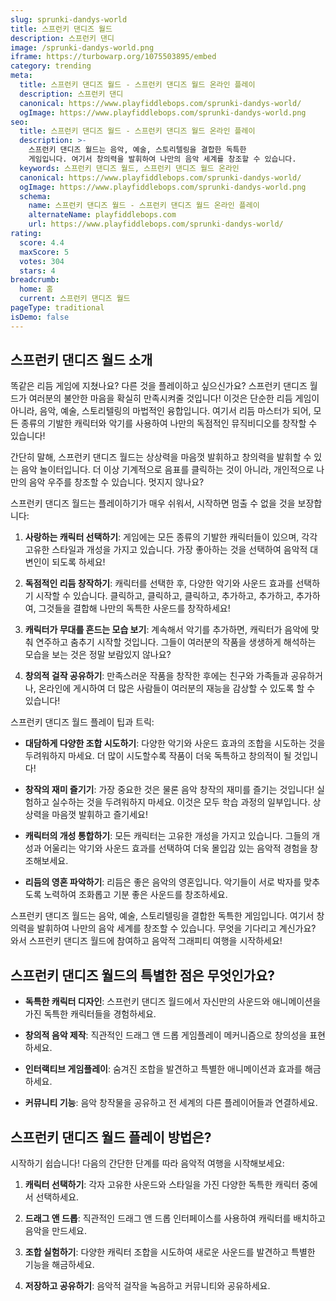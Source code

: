 ```yaml
---
slug: sprunki-dandys-world
title: 스프런키 댄디즈 월드
description: 스프런키 댄디
image: /sprunki-dandys-world.png
iframe: https://turbowarp.org/1075503895/embed
category: trending
meta:
  title: 스프런키 댄디즈 월드 - 스프런키 댄디즈 월드 온라인 플레이
  description: 스프런키 댄디
  canonical: https://www.playfiddlebops.com/sprunki-dandys-world/
  ogImage: https://www.playfiddlebops.com/sprunki-dandys-world.png
seo:
  title: 스프런키 댄디즈 월드 - 스프런키 댄디즈 월드 온라인 플레이
  description: >-
    스프런키 댄디즈 월드는 음악, 예술, 스토리텔링을 결합한 독특한 
    게임입니다. 여기서 창의력을 발휘하여 나만의 음악 세계를 창조할 수 있습니다.
  keywords: 스프런키 댄디즈 월드, 스프런키 댄디즈 월드 온라인
  canonical: https://www.playfiddlebops.com/sprunki-dandys-world/
  ogImage: https://www.playfiddlebops.com/sprunki-dandys-world.png
  schema:
    name: 스프런키 댄디즈 월드 - 스프런키 댄디즈 월드 온라인 플레이
    alternateName: playfiddlebops.com
    url: https://www.playfiddlebops.com/sprunki-dandys-world/
rating:
  score: 4.4
  maxScore: 5
  votes: 304
  stars: 4
breadcrumb:
  home: 홈
  current: 스프런키 댄디즈 월드
pageType: traditional
isDemo: false
---
```


## 스프런키 댄디즈 월드 소개

똑같은 리듬 게임에 지쳤나요? 다른 것을 플레이하고 싶으신가요? 스프런키 댄디즈 월드가 여러분의 불안한 마음을 확실히 만족시켜줄 것입니다! 이것은 단순한 리듬 게임이 아니라, 음악, 예술, 스토리텔링의 마법적인 융합입니다. 여기서 리듬 마스터가 되어, 모든 종류의 기발한 캐릭터와 악기를 사용하여 나만의 독점적인 뮤직비디오를 창작할 수 있습니다!

간단히 말해, 스프런키 댄디즈 월드는 상상력을 마음껏 발휘하고 창의력을 발휘할 수 있는 음악 놀이터입니다. 더 이상 기계적으로 음표를 클릭하는 것이 아니라, 개인적으로 나만의 음악 우주를 창조할 수 있습니다. 멋지지 않나요?

스프런키 댄디즈 월드는 플레이하기가 매우 쉬워서, 시작하면 멈출 수 없을 것을 보장합니다:

1. **사랑하는 캐릭터 선택하기**: 게임에는 모든 종류의 기발한 캐릭터들이 있으며, 각각 고유한 스타일과 개성을 가지고 있습니다. 가장 좋아하는 것을 선택하여 음악적 대변인이 되도록 하세요!

1. **독점적인 리듬 창작하기**: 캐릭터를 선택한 후, 다양한 악기와 사운드 효과를 선택하기 시작할 수 있습니다. 클릭하고, 클릭하고, 클릭하고, 추가하고, 추가하고, 추가하여, 그것들을 결합해 나만의 독특한 사운드를 창작하세요!

1. **캐릭터가 무대를 흔드는 모습 보기**: 계속해서 악기를 추가하면, 캐릭터가 음악에 맞춰 연주하고 춤추기 시작할 것입니다. 그들이 여러분의 작품을 생생하게 해석하는 모습을 보는 것은 정말 보람있지 않나요?

1. **창의적 걸작 공유하기**: 만족스러운 작품을 창작한 후에는 친구와 가족들과 공유하거나, 온라인에 게시하여 더 많은 사람들이 여러분의 재능을 감상할 수 있도록 할 수 있습니다!

스프런키 댄디즈 월드 플레이 팁과 트릭:

- **대담하게 다양한 조합 시도하기**: 다양한 악기와 사운드 효과의 조합을 시도하는 것을 두려워하지 마세요. 더 많이 시도할수록 작품이 더욱 독특하고 창의적이 될 것입니다!

- **창작의 재미 즐기기**: 가장 중요한 것은 물론 음악 창작의 재미를 즐기는 것입니다! 실험하고 실수하는 것을 두려워하지 마세요. 이것은 모두 학습 과정의 일부입니다. 상상력을 마음껏 발휘하고 즐기세요!

- **캐릭터의 개성 통합하기**: 모든 캐릭터는 고유한 개성을 가지고 있습니다. 그들의 개성과 어울리는 악기와 사운드 효과를 선택하여 더욱 몰입감 있는 음악적 경험을 창조해보세요.

- **리듬의 영혼 파악하기**: 리듬은 좋은 음악의 영혼입니다. 악기들이 서로 박자를 맞추도록 노력하여 조화롭고 기분 좋은 사운드를 창조하세요.

스프런키 댄디즈 월드는 음악, 예술, 스토리텔링을 결합한 독특한 게임입니다. 여기서 창의력을 발휘하여 나만의 음악 세계를 창조할 수 있습니다. 무엇을 기다리고 계신가요? 와서 스프런키 댄디즈 월드에 참여하고 음악적 그래피티 여행을 시작하세요!

## 스프런키 댄디즈 월드의 특별한 점은 무엇인가요?

- **독특한 캐릭터 디자인**: 스프런키 댄디즈 월드에서 자신만의 사운드와 애니메이션을 가진 독특한 캐릭터들을 경험하세요.

- **창의적 음악 제작**: 직관적인 드래그 앤 드롭 게임플레이 메커니즘으로 창의성을 표현하세요.

- **인터랙티브 게임플레이**: 숨겨진 조합을 발견하고 특별한 애니메이션과 효과를 해금하세요.

- **커뮤니티 기능**: 음악 창작물을 공유하고 전 세계의 다른 플레이어들과 연결하세요.

## 스프런키 댄디즈 월드 플레이 방법은?

시작하기 쉽습니다! 다음의 간단한 단계를 따라 음악적 여행을 시작해보세요:

1. **캐릭터 선택하기**: 각자 고유한 사운드와 스타일을 가진 다양한 독특한 캐릭터 중에서 선택하세요.

1. **드래그 앤 드롭**: 직관적인 드래그 앤 드롭 인터페이스를 사용하여 캐릭터를 배치하고 음악을 만드세요.

1. **조합 실험하기**: 다양한 캐릭터 조합을 시도하여 새로운 사운드를 발견하고 특별한 기능을 해금하세요.

1. **저장하고 공유하기**: 음악적 걸작을 녹음하고 커뮤니티와 공유하세요.